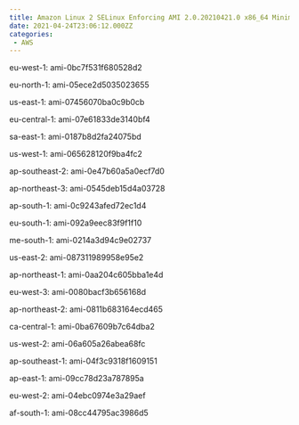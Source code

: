 ```yaml
---
title: Amazon Linux 2 SELinux Enforcing AMI 2.0.20210421.0 x86_64 Minimal HVM gp2
date: 2021-04-24T23:06:12.000ZZ
categories:
 - AWS
---
```


eu-west-1: ami-0bc7f531f680528d2

eu-north-1: ami-05ece2d5035023655

us-east-1: ami-07456070ba0c9b0cb

eu-central-1: ami-07e61833de3140bf4

sa-east-1: ami-0187b8d2fa24075bd

us-west-1: ami-065628120f9ba4fc2

ap-southeast-2: ami-0e47b60a5a0ecf7d0

ap-northeast-3: ami-0545deb15d4a03728

ap-south-1: ami-0c9243afed72ec1d4

eu-south-1: ami-092a9eec83f9f1f10

me-south-1: ami-0214a3d94c9e02737

us-east-2: ami-087311989958e95e2

ap-northeast-1: ami-0aa204c605bba1e4d

eu-west-3: ami-0080bacf3b656168d

ap-northeast-2: ami-0811b683164ecd465

ca-central-1: ami-0ba67609b7c64dba2

us-west-2: ami-06a605a26abea68fc

ap-southeast-1: ami-04f3c9318f1609151

ap-east-1: ami-09cc78d23a787895a

eu-west-2: ami-04ebc0974e3a29aef

af-south-1: ami-08cc44795ac3986d5


